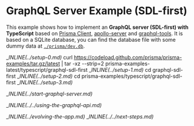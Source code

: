# GraphQL Server Example (SDL-first)

This example shows how to implement an **GraphQL server (SDL-first) with TypeScript** based on [Prisma Client](https://www.prisma.io/docs/concepts/components/prisma-client), [apollo-server](https://www.apollographql.com/docs/apollo-server) and [graphql-tools](https://www.apollographql.com/docs/graphql-tools/). It is based on a SQLite database, you can find the database file with some dummy data at [`./prisma/dev.db`](./prisma/dev.db).

__INLINE(../_setup-0.md)__
curl https://codeload.github.com/prisma/prisma-examples/tar.gz/latest | tar -xz --strip=2 prisma-examples-latest/typescript/graphql-sdl-first
__INLINE(../_setup-1.md)__
cd graphql-sdl-first
__INLINE(../_setup-2.md)__
cd prisma-examples/typescript/graphql-sdl-first
__INLINE(../_setup-3.md)__

__INLINE(../_start-graphql-server.md)__

__INLINE(../../_using-the-graphql-api.md)__

__INLINE(../_evolving-the-app.md)__
__INLINE(../../_next-steps.md)__
